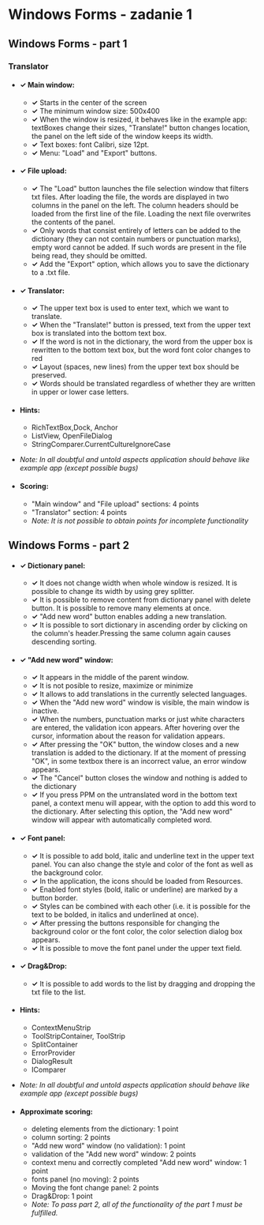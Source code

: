 # Windows Forms - zadanie 1 

## Windows Forms - part 1

### Translator

*  #### **✓** Main window:
    *  **✓** Starts in the center of the screen 
    *  **✓** The minimum window size: 500x400
    *  **✓** When the window is resized, it behaves like in the example app: textBoxes change their sizes, "Translate!" button changes location, the panel on the left side of the window keeps its width.
    *  **✓** Text boxes: font Calibri, size 12pt.
    *  **✓** Menu: "Load" and "Export" buttons.
* ####  **✓** File upload:
    *  **✓** The "Load" button launches the file selection window that filters txt files. After loading the file, the words are displayed in two columns in the panel on the left. The column headers should be loaded from the first line of the file. Loading the next file overwrites the contents of the panel.
    *  **✓** Only words that consist entirely of letters can be added to the dictionary (they can not contain numbers or punctuation marks), empty word cannot be added. If such words are present in the file being read, they should be omitted.
    *  **✓** Add the "Export" option, which allows you to save the dictionary to a .txt file.
* #### **✓** Translator:
    *   **✓** The upper text box is used to enter text, which we want to translate.
    *  **✓** When the "Translate!" button is pressed, text from the upper text box is translated into the bottom text box.
    *  **✓** If the word is not in the dictionary, the word from the upper box is rewritten to the bottom text box, but the word font color changes to red
    *  **✓** Layout (spaces, new lines) from the upper text box should be preserved.
    *  **✓** Words should be translated regardless of whether they are written in upper or lower case letters.
* ####  Hints:
    *   RichTextBox,Dock, Anchor
    *   ListView, OpenFileDialog
    *   StringComparer.CurrentCultureIgnoreCase
*   _Note: In all doubtful and untold aspects application should behave like example app (except possible bugs)_

* ####  Scoring:
    *   "Main window" and "File upload" sections: 4 points
    *   "Translator" section: 4 points
    *   _Note: It is not possible to obtain points for incomplete functionality_

## Windows Forms - part 2

* #### **✓** Dictionary panel:
    *  **✓** It does not change width when whole window is resized. It is possible to change its width by using grey splitter.
    *  **✓** It is possible to remove content from dictionary panel with delete button. It is possible to remove many elements at once.
    *  **✓** "Add new word" button enables adding a new translation.
    *  **✓** It is possible to sort dictionary in ascending order by clicking on the column's header.Pressing the same column again causes descending sorting.
* #### **✓** "Add new word" window:
    *  **✓** It appears in the middle of the parent window.
    *  **✓** It is not posible to resize, maximize or minimize
    *  **✓** It allows to add translations in the currently selected languages.
    *  **✓** When the "Add new word" window is visible, the main window is inactive.
    *  **✓** When the numbers, punctuation marks or just white characters are entered, the validation icon appears. After hovering over the cursor, information about the reason for validation appears.
    *  **✓** After pressing the "OK" button, the window closes and a new translation is added to the dictionary. If at the moment of pressing "OK", in some textbox there is an incorrect value, an error window appears.
    *  **✓** The "Cancel" button closes the window and nothing is added to the dictionary
    *  **✓** If you press PPM on the untranslated word in the bottom text panel, a context menu will appear, with the option to add this word to the dictionary. After selecting this option, the "Add new word" window will appear with automatically completed word.
*  #### **✓** Font panel:
    *  **✓** It is possible to add bold, italic and underline text in the upper text panel. You can also change the style and color of the font as well as the background color.
    *  **✓** In the application, the icons should be loaded from Resources.
    *  **✓** Enabled font styles (bold, italic or underline) are marked by a button border.
    *  **✓** Styles can be combined with each other (i.e. it is possible for the text to be bolded, in italics and underlined at once).
    *  **✓** After pressing the buttons responsible for changing the background color or the font color, the color selection dialog box appears.
    *  **✓** It is possible to move the font panel under the upper text field.
* #### **✓** Drag&Drop:
    *  **✓** It is possible to add words to the list by dragging and dropping the txt file to the list.
*  #### Hints:
    *   ContextMenuStrip
    *   ToolStripContainer, ToolStrip
    *   SplitContainer
    *   ErrorProvider
    *   DialogResult
    *   IComparer
*   _Note: In all doubtful and untold aspects application should behave like example app (except possible bugs)_

*  #### Approximate scoring:
    *   deleting elements from the dictionary: 1 point
    *   column sorting: 2 points
    *   "Add new word" window (no validation): 1 point
    *   validation of the "Add new word" window: 2 points
    *   context menu and correctly completed "Add new word" window: 1 point
    *   fonts panel (no moving): 2 points
    *   Moving the font change panel: 2 points
    *   Drag&Drop: 1 point
    *   _Note: To pass part 2, all of the functionality of the part 1 must be fulfilled._